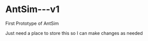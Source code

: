 # AntSim---v1
First Prototype of AntSim

Just need a place to store this so I can make changes as needed
